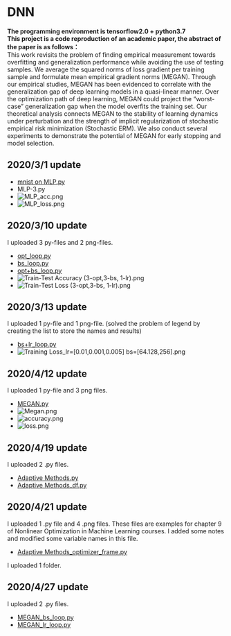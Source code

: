 # DNN

**The programming environment is tensorflow2.0 + python3.7**  
**This project is a code reproduction of an academic paper, the abstract of the paper is as follows：**  
This work revisits the problem of finding empirical measurement towards overfitting and generalization performance while avoiding the use of testing samples. We average the squared norms of loss gradient per training sample and formulate mean empirical gradient norms (MEGAN). Through our empirical studies, MEGAN has been evidenced to correlate with the generalization gap of deep learning models in a quasi-linear manner. Over the optimization path of deep learning, MEGAN could project the “worst-case” generalization gap when the model overfits the training set. Our theoretical analysis connects MEGAN to the stability of learning dynamics under perturbation and the strength of implicit regularization of stochastic empirical risk minimization (Stochastic ERM). We also conduct several experiments to demonstrate the potential of MEGAN for early stopping and model selection.

## 2020/3/1 update

- [mnist on MLP.py](https://github.com/JialiZhang1016/DNN/blob/master/DNN/minist%20on%20MLP.py)
- MLP-3.py
- ![MLP_acc.png](https://github.com/JialiZhang1016/DNN/blob/master/DNN/MLP_acc.png "MLP_acc.png")
- ![MLP_loss.png](https://github.com/JialiZhang1016/DNN/blob/master/DNN/MLP_loss.png "MLP_loss.png")


## 2020/3/10 update

I uploaded 3 py-files and 2 png-files.

- [opt_loop.py](https://github.com/JialiZhang1016/DNN/blob/master/DNN/opt_loop.py)  
- [bs_loop.py](https://github.com/JialiZhang1016/DNN/blob/master/DNN/bs_loop.py)   
- [opt+bs_loop.py](https://github.com/JialiZhang1016/DNN/blob/master/DNN/opt+bs_loop.py)  
- ![Train-Test Accuracy (3-opt,3-bs, 1-lr).png](https://github.com/JialiZhang1016/DNN/blob/master/DNN/Train-Test%20Accuracy%20(3-opt%2C3-bs%2C%201-lr).png "Train-Test Accuracy (3-opt,3-bs, 1-lr).png")
- ![Train-Test Loss (3-opt,3-bs, 1-lr).png](https://github.com/JialiZhang1016/DNN/blob/master/DNN/Train-Test%20Loss%20(3-opt%2C3-bs%2C%201-lr).png "Train-Test Loss (3-opt,3-bs, 1-lr).png")


## 2020/3/13 update

I uploaded 1 py-file and 1 png-file. (solved the problem of legend by creating the list to store the names and results)

- [bs+lr_loop.py](https://github.com/JialiZhang1016/DNN/blob/master/DNN/bs+lr_loop.py)  
- ![Training Loss_lr=[0.01,0.001,0.005] bs=[64.128,256].png](https://github.com/JialiZhang1016/DNN/blob/master/DNN/training_loss_lr%3D%5B0.01%2C%200.001%2C%200.005%5D_bs%3D%5B64%2C%20128%2C%20256%5D.png "Training Loss_lr=[0.01,0.001,0.005] bs=[64.128,256].png")


## 2020/4/12 update

I uploaded 1 py-file and 3 png files.

- [MEGAN.py](https://github.com/JialiZhang1016/DNN/blob/master/DNN/MEGAN.py)
- ![Megan.png](https://github.com/JialiZhang1016/DNN/blob/master/DNN/Megan.png "Megan.png")
- ![accuracy.png](https://github.com/JialiZhang1016/DNN/blob/master/DNN/accuracy.png "accuracy.png")
- ![loss.png](https://github.com/JialiZhang1016/DNN/blob/master/DNN/loss.png "loss.png")


## 2020/4/19 update

I uploaded 2 .py files.

- [Adaptive Methods.py](https://github.com/JialiZhang1016/DNN/blob/master/DNN/Adaptive%20Methods.py)
- [Adaptive Methods_df.py](https://github.com/JialiZhang1016/DNN/blob/master/DNN/Adaptive%20Methods_df.py)


## 2020/4/21 update

I uploaded 1 .py file and 4 .png files.
These files are examples for chapter 9 of Nonlinear Optimization in Machine Learning courses.
I added some notes and modified some variable names in this file.
- [Adaptive Methods_optimizer_frame.py](https://github.com/JialiZhang1016/DNN/blob/master/DNN/Adaptive%20Methods_optimizer_frame.py)

I uploaded 1 folder.


## 2020/4/27 update

I uploaded 2 .py files.  
- [MEGAN_bs_loop.py](https://github.com/JialiZhang1016/DNN/blob/master/DNN/MEGAN_bs_loop.py)
- [MEGAN_lr_loop.py](https://github.com/JialiZhang1016/DNN/blob/master/DNN/MEGAN_lr_loop.py)
 
